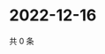 # 2022-12-16

共 0 条

<!-- BEGIN WEIBO -->
<!-- 最后更新时间 Fri Dec 16 2022 11:01:18 GMT+0800 (China Standard Time) -->

<!-- END WEIBO -->
